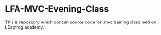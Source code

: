 # LFA-MVC-Evening-Class
This is repository which contain source code for .mvc training class held on LEapfrog academy.
